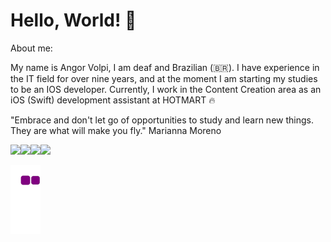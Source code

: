 # Hello, World!  🚀

<p>
About me:

My name is Angor Volpi, I am deaf and Brazilian (🇧🇷).
I have experience in the IT field for over nine years, and at the moment I am starting my studies to be an IOS developer. Currently, I work in the Content Creation area as an iOS (Swift) development assistant at HOTMART 🔥

"Embrace and don't let go of opportunities to study and learn new things. They are what will make you fly."
Marianna Moreno
</p>

<a href="https://en.wikipedia.org/wiki/IOS"><img src="https://img.shields.io/badge/iOS-000000?style=for-the-badge&logo=ios&logoColor=white"/><a href="https://apps.apple.com/us/app/xcode/id497799835?mt=12"><img src="https://img.shields.io/badge/Xcode-007ACC?style=for-the-badge&logo=Xcode&logoColor=white"/><a href="https://developer.apple.com/swift/"><img src="https://img.shields.io/badge/Swift-FA7343?style=for-the-badge&logo=swift&logoColor=white"/><a href="https://www.linkedin.com/in/angor-volpi-silva-rezende/"><img src="https://img.shields.io/badge/LinkedIn-0077B5?style=for-the-badge&logo=linkedin&logoColor=white"/>

  
  ![snake.gif](https://github.com/angorrezende-hotmart/angorrezende-hotmart/blob/output/github-contribution-grid-snake.gif)
